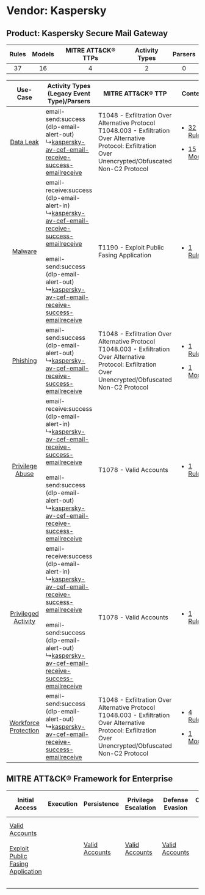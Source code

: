 Vendor: Kaspersky
=================
Product: Kaspersky Secure Mail Gateway
--------------------------------------
| Rules | Models | MITRE ATT&CK® TTPs | Activity Types | Parsers |
|:-----:|:------:|:------------------:|:--------------:|:-------:|
|  37   |   16   |         4          |       2        |    0    |

|    Use-Case    | Activity Types (Legacy Event Type)/Parsers    | MITRE ATT&CK® TTP    | Content    |
|:----:| ---- | ---- | ---- |
|    [Data Leak](../../../UseCases/uc_data_leak.md)    |  email-send:success (dlp-email-alert-out)<br> ↳[kaspersky-av-cef-email-receive-success-emailreceive](Ps/pC_kasperskyavcefemailreceivesuccessemailreceive.md)<br>    | T1048 - Exfiltration Over Alternative Protocol<br>T1048.003 - Exfiltration Over Alternative Protocol: Exfiltration Over Unencrypted/Obfuscated Non-C2 Protocol<br> | [<ul><li>32 Rules</li></ul><ul><li>15 Models</li></ul>](RM/r_m_kaspersky_kaspersky_secure_mail_gateway_Data_Leak.md)          |
|    [Malware](../../../UseCases/uc_malware.md)    |  email-receive:success (dlp-email-alert-in)<br> ↳[kaspersky-av-cef-email-receive-success-emailreceive](Ps/pC_kasperskyavcefemailreceivesuccessemailreceive.md)<br><br> email-send:success (dlp-email-alert-out)<br> ↳[kaspersky-av-cef-email-receive-success-emailreceive](Ps/pC_kasperskyavcefemailreceivesuccessemailreceive.md)<br> | T1190 - Exploit Public Fasing Application<br>    | [<ul><li>1 Rules</li></ul>](RM/r_m_kaspersky_kaspersky_secure_mail_gateway_Malware.md)    |
|    [Phishing](../../../UseCases/uc_phishing.md)    |  email-send:success (dlp-email-alert-out)<br> ↳[kaspersky-av-cef-email-receive-success-emailreceive](Ps/pC_kasperskyavcefemailreceivesuccessemailreceive.md)<br>    | T1048 - Exfiltration Over Alternative Protocol<br>T1048.003 - Exfiltration Over Alternative Protocol: Exfiltration Over Unencrypted/Obfuscated Non-C2 Protocol<br> | [<ul><li>1 Rules</li></ul><ul><li>1 Models</li></ul>](RM/r_m_kaspersky_kaspersky_secure_mail_gateway_Phishing.md)    |
|      [Privilege Abuse](../../../UseCases/uc_privilege_abuse.md)      |  email-receive:success (dlp-email-alert-in)<br> ↳[kaspersky-av-cef-email-receive-success-emailreceive](Ps/pC_kasperskyavcefemailreceivesuccessemailreceive.md)<br><br> email-send:success (dlp-email-alert-out)<br> ↳[kaspersky-av-cef-email-receive-success-emailreceive](Ps/pC_kasperskyavcefemailreceivesuccessemailreceive.md)<br> | T1078 - Valid Accounts<br>    | [<ul><li>1 Rules</li></ul>](RM/r_m_kaspersky_kaspersky_secure_mail_gateway_Privilege_Abuse.md)    |
|  [Privileged Activity](../../../UseCases/uc_privileged_activity.md)  |  email-receive:success (dlp-email-alert-in)<br> ↳[kaspersky-av-cef-email-receive-success-emailreceive](Ps/pC_kasperskyavcefemailreceivesuccessemailreceive.md)<br><br> email-send:success (dlp-email-alert-out)<br> ↳[kaspersky-av-cef-email-receive-success-emailreceive](Ps/pC_kasperskyavcefemailreceivesuccessemailreceive.md)<br> | T1078 - Valid Accounts<br>    | [<ul><li>1 Rules</li></ul>](RM/r_m_kaspersky_kaspersky_secure_mail_gateway_Privileged_Activity.md)    |
| [Workforce Protection](../../../UseCases/uc_workforce_protection.md) |  email-send:success (dlp-email-alert-out)<br> ↳[kaspersky-av-cef-email-receive-success-emailreceive](Ps/pC_kasperskyavcefemailreceivesuccessemailreceive.md)<br>    | T1048 - Exfiltration Over Alternative Protocol<br>T1048.003 - Exfiltration Over Alternative Protocol: Exfiltration Over Unencrypted/Obfuscated Non-C2 Protocol<br> | [<ul><li>4 Rules</li></ul><ul><li>1 Models</li></ul>](RM/r_m_kaspersky_kaspersky_secure_mail_gateway_Workforce_Protection.md) |

MITRE ATT&CK® Framework for Enterprise
--------------------------------------
| Initial Access                                                                                                                                            | Execution | Persistence                                                         | Privilege Escalation                                                | Defense Evasion                                                     | Credential Access | Discovery | Lateral Movement | Collection | Command and Control | Exfiltration                                                                                                                                                                                                                                         | Impact |
| --------------------------------------------------------------------------------------------------------------------------------------------------------- | --------- | ------------------------------------------------------------------- | ------------------------------------------------------------------- | ------------------------------------------------------------------- | ----------------- | --------- | ---------------- | ---------- | ------------------- | ---------------------------------------------------------------------------------------------------------------------------------------------------------------------------------------------------------------------------------------------------- | ------ |
| [Valid Accounts](https://attack.mitre.org/techniques/T1078)<br><br>[Exploit Public Fasing Application](https://attack.mitre.org/techniques/T1190)<br><br> |           | [Valid Accounts](https://attack.mitre.org/techniques/T1078)<br><br> | [Valid Accounts](https://attack.mitre.org/techniques/T1078)<br><br> | [Valid Accounts](https://attack.mitre.org/techniques/T1078)<br><br> |                   |           |                  |            |                     | [Exfiltration Over Alternative Protocol](https://attack.mitre.org/techniques/T1048)<br><br>[Exfiltration Over Alternative Protocol: Exfiltration Over Unencrypted/Obfuscated Non-C2 Protocol](https://attack.mitre.org/techniques/T1048/003)<br><br> |        |